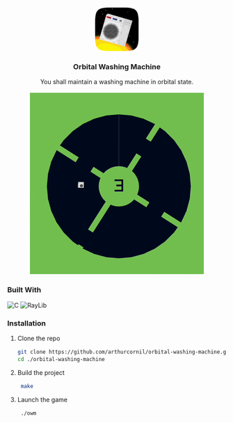 <br />
<div align="center">
<img src="assets/logo.png" alt="Logo" width="100" height="100">

<h3 align="center">Orbital Washing Machine</h3>
<p align="center">
You shall maintain a washing machine in orbital state.
<br />
<br />
<img src="assets/gameplay.gif" alt="Orbital Washing Machine Gameplay" width="400">
</div>

### Built With

![C](https://img.shields.io/badge/c-%2300599C.svg?style=for-the-badge&logo=c&logoColor=white)
![RayLib](https://img.shields.io/badge/RAYLIB-FFFFFF?style=for-the-badge&logo=raylib&logoColor=black)

### Installation

1. Clone the repo
   ```sh
   git clone https://github.com/arthurcornil/orbital-washing-machine.git
   cd ./orbital-washing-machine
   ```
2. Build the project
   ```sh
    make
   ```
4. Launch the game
   ```sh
    ./owm
   ```
